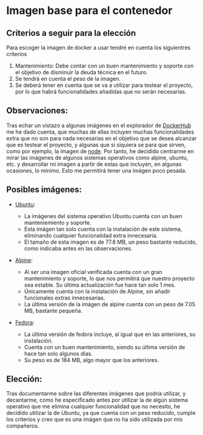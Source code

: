 # Imagen base para el contenedor

## Criterios a seguir para la elección
Para escoger la imagen de docker a usar tendré en cuenta los siguientres criterios
1. Mantenimiento: Debe contar con un buen mantenimiento y soporte con el objetivo de disminuir la deuda técnica en el futuro.
2. Se tendrá en cuenta el peso de la imagen.
3. Se deberá tener en cuenta que se va a utilizar para testear el proyecto, por lo que habrá funcionalidades añadidas que no serán necesarias.

## Observaciones:
Tras echar un vistazo a algunas imágenes en el explorador de [DockerHub](https://hub.docker.com/search?q=) me he dado cuenta, que muchas de ellas incluyen muchas funcionalidades extra que no son para nada necesarias en el objetivo que se desea alcanzar que es testear el proyecto, y algunas que si siquiera se para que sirven, como por ejemplo, la imagen de [node](https://github.com/nodejs/docker-node/blob/3b210a6d277538912aa45266ba4bc83d4899c2ca/19/alpine3.16/Dockerfile). Por tanto, he decidido centrarme en mirar las imágenes de algunos sistemas operativos como alpine, ubuntu, etc. y desarrollar mi imagen a partir de estas que incluyen, en algunas ocasiones, lo mínimo.
Esto me permitirá tener una imágen poco pesada.

## Posibles imágenes:

* [Ubuntu](https://hub.docker.com/_/ubuntu):
    - La imágenes del sistema operativo Ubuntu cuenta con un buen manteniemiento y soporte.
    - Esta imágen tan solo cuenta con la instalación de este sistema, eliminando cualquier funcionalidad extra innecesaria.
    - El tamaño de esta imagen es de 77.8 MB, un peso bastante reducido, como indicaba antes en las observaciones.

* [Alpine](https://github.com/alpinelinux/docker-alpine/blob/a791ed3b042cb15f4dda594dd2fb088dcb725542/x86_64/Dockerfile):
    - Al ser una imagen oficial verificada cuenta con un gran mantenimiento y soporte, lo que nos permitirá que nuestro proyecto sea estable. Su última actualización fue hace tan solo 1 mes.
    - Únicamente cuenta con la instalación de Alpine, sin añadir funcionales extras innecesarias.
    - La última versión de la imágen de alpine cuenta con un peso de 7.05 MB, bastante pequeña.

* [Fedora](https://github.com/fedora-cloud/docker-brew-fedora/blob/1853328a811b98a580c4d3ca50d10cd788ba9d64/x86_64/Dockerfile):
    - La última versión de fedora incluye, al igual que en las anteriores, su instalación.
    - Cuenta con un buen mantenimiento, siendo su última versión de hace tan solo algunos días.
    - Su peso es de 184 MB, algo mayor que los anteriores.

## Elección:

Tras documentarme sobre las diferentes imágenes que podría utilizar, y decantarme, como he especificado antes por utilizar la de algún sistema operativo que me elimina cualquier funcionalidad que no necesito, he decidido utilizar la de *Ubuntu*, ya que cuenta con un peso reducido, cumple los criterios y creo que es una imágen que no ha sido utilizada por mis compañeros.



